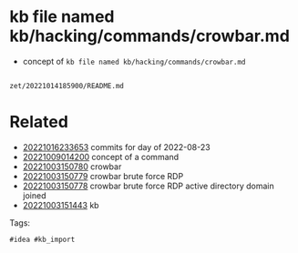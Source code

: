 # kb file named kb/hacking/commands/crowbar.md

- concept of `kb file named kb/hacking/commands/crowbar.md`

```
```

` zet/20221014185900/README.md `

# Related

- [20221016233653](/zet/20221016233653/README.md) commits for day of 2022-08-23
- [20221009014200](/zet/20221009014200/README.md) concept of a command
- [20221003150780](/zet/20221003150780/README.md) crowbar
- [20221003150779](/zet/20221003150779/README.md) crowbar brute force RDP
- [20221003150778](/zet/20221003150778/README.md) crowbar brute force RDP active directory domain joined
- [20221003151443](/zet/20221003151443/README.md) kb

Tags:

    #idea #kb_import

